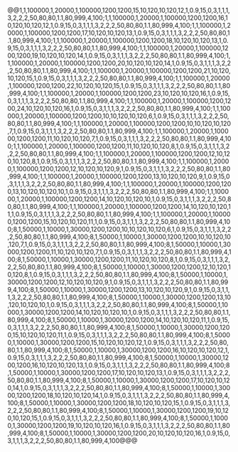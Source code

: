 @@1,1,100000,1,20000,1,100000,1200,1200,15,10,120,10,120,12,1,0.9,15,0,3,1,1,1,3,2,2,2,50,80,80,1.1,80,999,4,100;1,1,100000,1,20000,1,100000,1200,1200,16,10,120,10,120,12,1,0.9,15,0,3,1,1,1,3,2,2,2,50,80,80,1.1,80,999,4,100;1,1,100000,1,20000,1,100000,1200,1200,17,10,120,10,120,13,1,0.9,15,0,3,1,1,1,3,2,2,2,50,80,80,1.1,80,999,4,100;1,1,100000,1,20000,1,100000,1200,1200,18,10,120,10,120,13,1,0.9,15,0,3,1,1,1,3,2,2,2,50,80,80,1.1,80,999,4,100;1,1,100000,1,20000,1,100000,1200,1200,19,10,120,10,120,14,1,0.9,15,0,3,1,1,1,3,2,2,2,50,80,80,1.1,80,999,4,100;1,1,100000,1,20000,1,100000,1200,1200,20,10,120,10,120,14,1,0.9,15,0,3,1,1,1,3,2,2,2,50,80,80,1.1,80,999,4,100;1,1,100000,1,20000,1,100000,1200,1200,21,10,120,10,120,15,1,0.9,15,0,3,1,1,1,3,2,2,2,50,80,80,1.1,80,999,4,100;1,1,100000,1,20000,1,100000,1200,1200,22,10,120,10,120,15,1,0.9,15,0,3,1,1,1,3,2,2,2,50,80,80,1.1,80,999,4,100;1,1,100000,1,20000,1,100000,1200,1200,23,10,120,10,120,16,1,0.9,15,0,3,1,1,1,3,2,2,2,50,80,80,1.1,80,999,4,100;1,1,100000,1,20000,1,100000,1200,1200,24,10,120,10,120,16,1,0.9,15,0,3,1,1,1,3,2,2,2,50,80,80,1.1,80,999,4,100;1,1,100000,1,20000,1,100000,1200,1200,10,10,120,10,120,6,1,0.9,15,0,3,1,1,1,3,2,2,2,50,80,80,1.1,80,999,4,100;1,1,100000,1,20000,1,100000,1200,1200,10,10,120,10,120,7,1,0.9,15,0,3,1,1,1,3,2,2,2,50,80,80,1.1,80,999,4,100;1,1,100000,1,20000,1,100000,1200,1200,11,10,120,10,120,7,1,0.9,15,0,3,1,1,1,3,2,2,2,50,80,80,1.1,80,999,4,100;1,1,100000,1,20000,1,100000,1200,1200,11,10,120,10,120,8,1,0.9,15,0,3,1,1,1,3,2,2,2,50,80,80,1.1,80,999,4,100;1,1,100000,1,20000,1,100000,1200,1200,12,10,120,10,120,8,1,0.9,15,0,3,1,1,1,3,2,2,2,50,80,80,1.1,80,999,4,100;1,1,100000,1,20000,1,100000,1200,1200,12,10,120,10,120,9,1,0.9,15,0,3,1,1,1,3,2,2,2,50,80,80,1.1,80,999,4,100;1,1,100000,1,20000,1,100000,1200,1200,13,10,120,10,120,9,1,0.9,15,0,3,1,1,1,3,2,2,2,50,80,80,1.1,80,999,4,100;1,1,100000,1,20000,1,100000,1200,1200,13,10,120,10,120,10,1,0.9,15,0,3,1,1,1,3,2,2,2,50,80,80,1.1,80,999,4,100;1,1,100000,1,20000,1,100000,1200,1200,14,10,120,10,120,10,1,0.9,15,0,3,1,1,1,3,2,2,2,50,80,80,1.1,80,999,4,100;1,1,100000,1,20000,1,100000,1200,1200,14,10,120,10,120,11,1,0.9,15,0,3,1,1,1,3,2,2,2,50,80,80,1.1,80,999,4,100;1,1,100000,1,20000,1,100000,1200,1200,15,10,120,10,120,11,1,0.9,15,0,3,1,1,1,3,2,2,2,50,80,80,1.1,80,999,4,100;8,1,50000,1,10000,1,30000,1200,1200,10,10,120,10,120,6,1,0.9,15,0,3,1,1,1,3,2,2,2,50,80,80,1.1,80,999,4,100;8,1,50000,1,10000,1,30000,1200,1200,10,10,120,10,120,7,1,0.9,15,0,3,1,1,1,3,2,2,2,50,80,80,1.1,80,999,4,100;8,1,50000,1,10000,1,30000,1200,1200,11,10,120,10,120,7,1,0.9,15,0,3,1,1,1,3,2,2,2,50,80,80,1.1,80,999,4,100;8,1,50000,1,10000,1,30000,1200,1200,11,10,120,10,120,8,1,0.9,15,0,3,1,1,1,3,2,2,2,50,80,80,1.1,80,999,4,100;8,1,50000,1,10000,1,30000,1200,1200,12,10,120,10,120,8,1,0.9,15,0,3,1,1,1,3,2,2,2,50,80,80,1.1,80,999,4,100;8,1,50000,1,10000,1,30000,1200,1200,12,10,120,10,120,9,1,0.9,15,0,3,1,1,1,3,2,2,2,50,80,80,1.1,80,999,4,100;8,1,50000,1,10000,1,30000,1200,1200,13,10,120,10,120,9,1,0.9,15,0,3,1,1,1,3,2,2,2,50,80,80,1.1,80,999,4,100;8,1,50000,1,10000,1,30000,1200,1200,13,10,120,10,120,10,1,0.9,15,0,3,1,1,1,3,2,2,2,50,80,80,1.1,80,999,4,100;8,1,50000,1,10000,1,30000,1200,1200,14,10,120,10,120,10,1,0.9,15,0,3,1,1,1,3,2,2,2,50,80,80,1.1,80,999,4,100;8,1,50000,1,10000,1,30000,1200,1200,14,10,120,10,120,11,1,0.9,15,0,3,1,1,1,3,2,2,2,50,80,80,1.1,80,999,4,100;8,1,50000,1,10000,1,30000,1200,1200,15,10,120,10,120,11,1,0.9,15,0,3,1,1,1,3,2,2,2,50,80,80,1.1,80,999,4,100;8,1,50000,1,10000,1,30000,1200,1200,15,10,120,10,120,12,1,0.9,15,0,3,1,1,1,3,2,2,2,50,80,80,1.1,80,999,4,100;8,1,50000,1,10000,1,30000,1200,1200,16,10,120,10,120,12,1,0.9,15,0,3,1,1,1,3,2,2,2,50,80,80,1.1,80,999,4,100;8,1,50000,1,10000,1,30000,1200,1200,16,10,120,10,120,13,1,0.9,15,0,3,1,1,1,3,2,2,2,50,80,80,1.1,80,999,4,100;8,1,50000,1,10000,1,30000,1200,1200,17,10,120,10,120,13,1,0.9,15,0,3,1,1,1,3,2,2,2,50,80,80,1.1,80,999,4,100;8,1,50000,1,10000,1,30000,1200,1200,17,10,120,10,120,14,1,0.9,15,0,3,1,1,1,3,2,2,2,50,80,80,1.1,80,999,4,100;8,1,50000,1,10000,1,30000,1200,1200,18,10,120,10,120,14,1,0.9,15,0,3,1,1,1,3,2,2,2,50,80,80,1.1,80,999,4,100;8,1,50000,1,10000,1,30000,1200,1200,18,10,120,10,120,15,1,0.9,15,0,3,1,1,1,3,2,2,2,50,80,80,1.1,80,999,4,100;8,1,50000,1,10000,1,30000,1200,1200,19,10,120,10,120,15,1,0.9,15,0,3,1,1,1,3,2,2,2,50,80,80,1.1,80,999,4,100;8,1,50000,1,10000,1,30000,1200,1200,19,10,120,10,120,16,1,0.9,15,0,3,1,1,1,3,2,2,2,50,80,80,1.1,80,999,4,100;8,1,50000,1,10000,1,30000,1200,1200,20,10,120,10,120,16,1,0.9,15,0,3,1,1,1,3,2,2,2,50,80,80,1.1,80,999,4,100@@@

